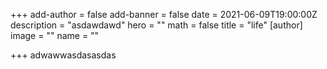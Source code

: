 +++
add-author = false
add-banner = false
date = 2021-06-09T19:00:00Z
description = "asdawdawd"
hero = ""
math = false
title = "life"
[author]
image = ""
name = ""

+++
adwawwasdasasdas